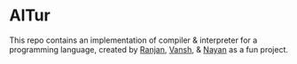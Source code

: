# AlTur
This repo contains an implementation of compiler & interpreter for a programming language, created by [Ranjan](https://github.com/ranjanmangla1), [Vansh](https://github.com/VanshAgarwal12113097), & [Nayan](https://github.com/techoverflow360) as a fun project.
